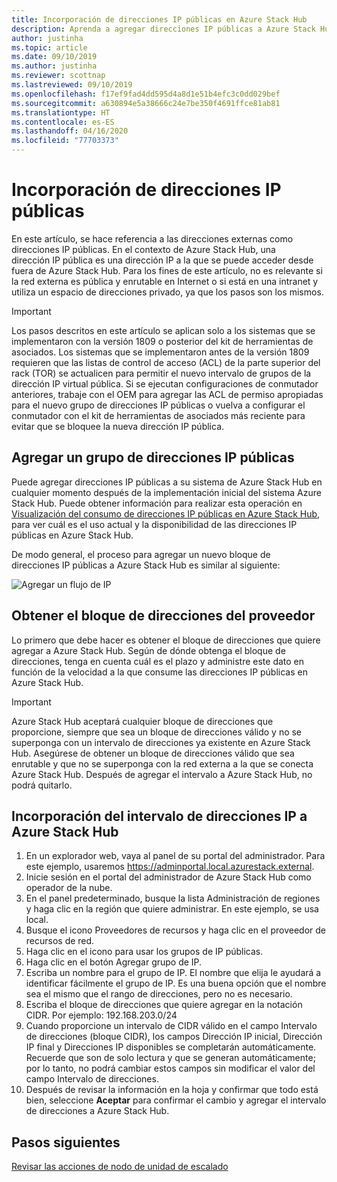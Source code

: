 ```yaml
---
title: Incorporación de direcciones IP públicas en Azure Stack Hub
description: Aprenda a agregar direcciones IP públicas a Azure Stack Hub.
author: justinha
ms.topic: article
ms.date: 09/10/2019
ms.author: justinha
ms.reviewer: scottnap
ms.lastreviewed: 09/10/2019
ms.openlocfilehash: f17ef9fad4dd595d4a8d1e51b4efc3c0dd029bef
ms.sourcegitcommit: a630894e5a38666c24e7be350f4691ffce81ab81
ms.translationtype: HT
ms.contentlocale: es-ES
ms.lasthandoff: 04/16/2020
ms.locfileid: "77703373"
---
```

# <a name="add-public-ip-addresses"></a>Incorporación de direcciones IP públicas

En este artículo, se hace referencia a las direcciones externas como direcciones IP públicas. En el contexto de Azure Stack Hub, una dirección IP pública es una dirección IP a la que se puede acceder desde fuera de Azure Stack Hub. Para los fines de este artículo, no es relevante si la red externa es pública y enrutable en Internet o si está en una intranet y utiliza un espacio de direcciones privado, ya que los pasos son los mismos.

> [!IMPORTANT]
> Los pasos descritos en este artículo se aplican solo a los sistemas que se implementaron con la versión 1809 o posterior del kit de herramientas de asociados. Los sistemas que se implementaron antes de la versión 1809 requieren que las listas de control de acceso (ACL) de la parte superior del rack (TOR) se actualicen para permitir el nuevo intervalo de grupos de la dirección IP virtual pública. Si se ejecutan configuraciones de conmutador anteriores, trabaje con el OEM para agregar las ACL de permiso apropiadas para el nuevo grupo de direcciones IP públicas o vuelva a configurar el conmutador con el kit de herramientas de asociados más reciente para evitar que se bloquee la nueva dirección IP pública.

## <a name="add-a-public-ip-address-pool"></a>Agregar un grupo de direcciones IP públicas
Puede agregar direcciones IP públicas a su sistema de Azure Stack Hub en cualquier momento después de la implementación inicial del sistema Azure Stack Hub. Puede obtener información para realizar esta operación en [Visualización del consumo de direcciones IP públicas en Azure Stack Hub](azure-stack-viewing-public-ip-address-consumption.md), para ver cuál es el uso actual y la disponibilidad de las direcciones IP públicas en Azure Stack Hub.

De modo general, el proceso para agregar un nuevo bloque de direcciones IP públicas a Azure Stack Hub es similar al siguiente:

 ![Agregar un flujo de IP](media/azure-stack-add-ips/flow.PNG)

## <a name="obtain-the-address-block-from-your-provider"></a>Obtener el bloque de direcciones del proveedor
Lo primero que debe hacer es obtener el bloque de direcciones que quiere agregar a Azure Stack Hub. Según de dónde obtenga el bloque de direcciones, tenga en cuenta cuál es el plazo y administre este dato en función de la velocidad a la que consume las direcciones IP públicas en Azure Stack Hub.

> [!IMPORTANT]
> Azure Stack Hub aceptará cualquier bloque de direcciones que proporcione, siempre que sea un bloque de direcciones válido y no se superponga con un intervalo de direcciones ya existente en Azure Stack Hub. Asegúrese de obtener un bloque de direcciones válido que sea enrutable y que no se superponga con la red externa a la que se conecta Azure Stack Hub. Después de agregar el intervalo a Azure Stack Hub, no podrá quitarlo.

## <a name="add-the-ip-address-range-to-azure-stack-hub"></a>Incorporación del intervalo de direcciones IP a Azure Stack Hub

1. En un explorador web, vaya al panel de su portal del administrador. Para este ejemplo, usaremos https://adminportal.local.azurestack.external.
2. Inicie sesión en el portal del administrador de Azure Stack Hub como operador de la nube.
3. En el panel predeterminado, busque la lista Administración de regiones y haga clic en la región que quiere administrar. En este ejemplo, se usa local.
4. Busque el icono Proveedores de recursos y haga clic en el proveedor de recursos de red.
5. Haga clic en el icono para usar los grupos de IP públicas.
6. Haga clic en el botón Agregar grupo de IP.
7. Escriba un nombre para el grupo de IP. El nombre que elija le ayudará a identificar fácilmente el grupo de IP. Es una buena opción que el nombre sea el mismo que el rango de direcciones, pero no es necesario.
8. Escriba el bloque de direcciones que quiere agregar en la notación CIDR. Por ejemplo: 192.168.203.0/24
9. Cuando proporcione un intervalo de CIDR válido en el campo Intervalo de direcciones (bloque CIDR), los campos Dirección IP inicial, Dirección IP final y Direcciones IP disponibles se completarán automáticamente. Recuerde que son de solo lectura y que se generan automáticamente; por lo tanto, no podrá cambiar estos campos sin modificar el valor del campo Intervalo de direcciones.
10. Después de revisar la información en la hoja y confirmar que todo está bien, seleccione **Aceptar** para confirmar el cambio y agregar el intervalo de direcciones a Azure Stack Hub.


## <a name="next-steps"></a>Pasos siguientes 
[Revisar las acciones de nodo de unidad de escalado](azure-stack-node-actions.md)
